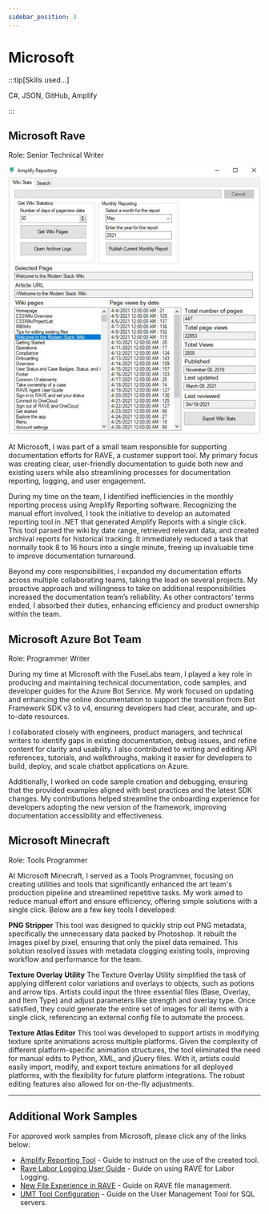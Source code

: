 ```yaml
---
sidebar_position: 3
---
```


# Microsoft

:::tip[Skills used...]

C#, JSON, GitHub, Amplify

:::

## Microsoft Rave
Role: Senior Technical Writer

<span class="wrap">![Amplify Reporting Tool](../../static/samples/Microsoft/amplify_reporting_pic.png)</span>

At Microsoft, I was part of a small team responsible for supporting documentation efforts for RAVE, a customer support tool. My primary focus was creating clear, user-friendly documentation to guide both new and existing users while also streamlining processes for documentation reporting, logging, and user engagement.

During my time on the team, I identified inefficiencies in the monthly reporting process using Amplify Reporting software. Recognizing the manual effort involved, I took the initiative to develop an automated reporting tool in .NET that generated Amplify Reports with a single click. This tool parsed the wiki by date range, retrieved relevant data, and created archival reports for historical tracking. It immediately reduced a task that normally took 8 to 16 hours into a single minute, freeing up invaluable time to improve documentation turnaround.

Beyond my core responsibilities, I expanded my documentation efforts across multiple collaborating teams, taking the lead on several projects. My proactive approach and willingness to take on additional responsibilities increased the documentation team’s reliability. As other contractors’ terms ended, I absorbed their duties, enhancing efficiency and product ownership within the team.

## Microsoft Azure Bot Team
Role: Programmer Writer

During my time at Microsoft with the FuseLabs team, I played a key role in producing and maintaining technical documentation, code samples, and developer guides for the Azure Bot Service. My work focused on updating and enhancing the online documentation to support the transition from Bot Framework SDK v3 to v4, ensuring developers had clear, accurate, and up-to-date resources.

I collaborated closely with engineers, product managers, and technical writers to identify gaps in existing documentation, debug issues, and refine content for clarity and usability. I also contributed to writing and editing API references, tutorials, and walkthroughs, making it easier for developers to build, deploy, and scale chatbot applications on Azure.

Additionally, I worked on code sample creation and debugging, ensuring that the provided examples aligned with best practices and the latest SDK changes. My contributions helped streamline the onboarding experience for developers adopting the new version of the framework, improving documentation accessibility and effectiveness.

## Microsoft Minecraft
Role: Tools Programmer

At Microsoft Minecraft, I served as a Tools Programmer, focusing on creating utilities and tools that significantly enhanced the art team's production pipeline and streamlined repetitive tasks. My work aimed to reduce manual effort and ensure efficiency, offering simple solutions with a single click. Below are a few key tools I developed:

**PNG Stripper**
This tool was designed to quickly strip out PNG metadata, specifically the unnecessary data packed by Photoshop. It rebuilt the images pixel by pixel, ensuring that only the pixel data remained. This solution resolved issues with metadata clogging existing tools, improving workflow and performance for the team.

**Texture Overlay Utility**
The Texture Overlay Utility simplified the task of applying different color variations and overlays to objects, such as potions and arrow tips. Artists could input the three essential files (Base, Overlay, and Item Type) and adjust parameters like strength and overlay type. Once satisfied, they could generate the entire set of images for all items with a single click, referencing an external config file to automate the process.

**Texture Atlas Editor**
This tool was developed to support artists in modifying texture sprite animations across multiple platforms. Given the complexity of different platform-specific animation structures, the tool eliminated the need for manual edits to Python, XML, and jQuery files. With it, artists could easily import, modify, and export texture animations for all deployed platforms, with the flexibility for future platform integrations. The robust editing features also allowed for on-the-fly adjustments.

---

## Additional Work Samples

For approved work samples from Microsoft, please click any of the links below:

- [Amplify Reporting Tool](../../static/samples/Microsoft/amplify_reporting.pdf) - Guide to instruct on the use of the created tool.
- [Rave Labor Logging User Guide](../../static/samples/Microsoft/rave_sample_01.pdf) - Guide on using RAVE for Labor Logging.
- [New File Experience in RAVE](../../static/samples/Microsoft/rave_sample_02.pdf) - Guide on RAVE file management.
- [UMT Tool Configuration](../../static/samples/Microsoft/umt_sample.pdf) - Guide on the User Management Tool for SQL servers.
